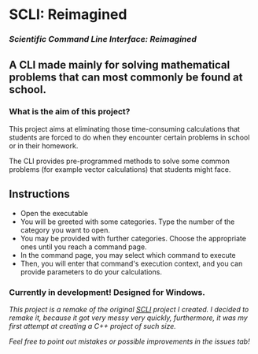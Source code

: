 # SCLI: Reimagined

### *Scientific Command Line Interface: Reimagined*

## A CLI made mainly for solving mathematical problems that can most commonly be found at school.

### What is the aim of this project?

This project aims at eliminating those time-consuming calculations that students are forced to do when they encounter
certain problems in school or in their homework.

The CLI provides pre-programmed methods to solve some common problems (for example vector calculations) that students
might face.

## Instructions

- Open the executable
- You will be greeted with some categories. Type the number of the category you want to open.
- You may be provided with further categories. Choose the appropriate ones until you reach a command page.
- In the command page, you may select which command to execute
- Then, you will enter that command's execution context, and you can provide parameters to do your calculations.

### Currently in development! Designed for Windows.

*This project is a remake of the original [SCLI](https://github.com/thatgato/SCLI) project I created. I decided to
remake it, because it got very messy very quickly, furthermore, it was my first attempt at creating a C++ project of
such size.*

*Feel free to point out mistakes or possible improvements in the issues tab!*